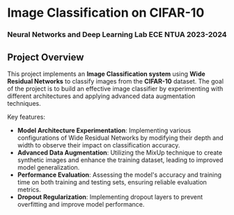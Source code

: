 # Image Classification on CIFAR-10
### Neural Networks and Deep Learning Lab ECE NTUA 2023-2024

## Project Overview

This project implements an **Image Classification system** using **Wide Residual Networks** to classify images from the **CIFAR-10** dataset. The goal of the project is to build an effective image classifier by experimenting with different architectures and applying advanced data augmentation techniques.

Key features:
- **Model Architecture Experimentation**: Implementing various configurations of Wide Residual Networks by modifying their depth and width to observe their impact on classification accuracy.
- **Advanced Data Augmentation**: Utilizing the MixUp technique to create synthetic images and enhance the training dataset, leading to improved model generalization.
- **Performance Evaluation**: Assessing the model's accuracy and training time on both training and testing sets, ensuring reliable evaluation metrics.
- **Dropout Regularization**: Implementing dropout layers to prevent overfitting and improve model performance.

